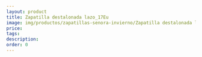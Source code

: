 ```yaml
---
layout: product
title: Zapatilla destalonada lazo_17Eu
image: img/productos/zapatillas-senora-invierno/Zapatilla destalonada lazo_17Eu.jpeg
price: 
tags: 
description: 
order: 0
---
```


